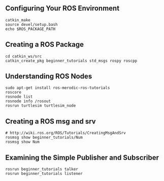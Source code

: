 ## Configuring Your ROS Environment

    catkin_make
    source devel/setup.bash
    echo $ROS_PACKAGE_PATH

## Creating a ROS Package

    cd catkin_ws/src
    catkin_create_pkg beginner_tutorials std_msgs rospy roscpp

## Understanding ROS Nodes

    sudo apt-get install ros-merodic-ros-tutorials
    roscore
    rosnode list
    rosnode info /rosout
    rosrun turtlesim turtlesim_node

## Creating a ROS msg and srv

    # http://wiki.ros.org/ROS/Tutorials/CreatingMsgAndSrv
    rosmsg show beginner_tutorials/Num
    rosmsg show Num

## Examining the Simple Publisher and Subscriber

    rosrun beginner_tutorials talker 
    rosrun beginner_tutorials listener
    


